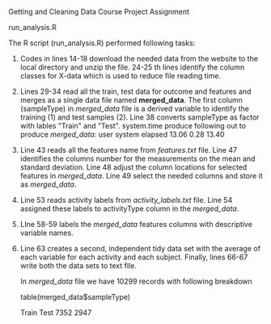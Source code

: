 Getting and Cleaning Data Course Project Assignment

run_analysis.R

The R script (run_analysis.R) performed following tasks:

1. Codes in lines 14-18 download the needed data from the website to the local 
   directory and unzip the file.
   24-25 th lines identify the column classes for X-data which is used to reduce 
   file reading time.
   
2. Lines 29-34 read all the train, test data for outcome and features and merges
   as a single data file named **merged_data**.
   The first column (sampleType) in *merged_data* file is a derived variable to 
   identify the training (1) and test samples (2).
   Line 38 converts sampleType as factor with lables "Train" and "Test".
   system.time produce following out to produce *merged_data*:
      user  system elapsed 
      13.06    0.28   13.40
   
3. Line 43 reads all the features name from *features.txt* file.
   Line 47 identifies the columns number for the measurements on the mean and 
   standard deviation.
   Line 48 adjust the column locations for selected features in *merged_data*.
   Line 49 select the needed columns and store it as *merged_data*.

4. Line 53 reads activity labels from *activity_labels.txt* file.
   Line 54 assigned these labels to activityType column in the *merged_data*.
      
5. LIne 58-59 labels the *merged_data* features columns with descriptive 
   variable names.
   
6. Line 63 creates a second, independent tidy data set with the average of each 
   variable for each activity and each subject.
   Finally, lines 66-67 write both the data sets to text file.

   In *merged_data* file we have  10299 records with following breakdown
   
   table(merged_data$sampleType)
   
   Train  Test 
   7352  2947 

